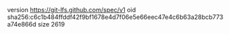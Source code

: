 version https://git-lfs.github.com/spec/v1
oid sha256:c6c1b484ffddf42f9bf1678e4d7f06e5e66eec47e4c6b63a28bcb773a74e866d
size 2619
